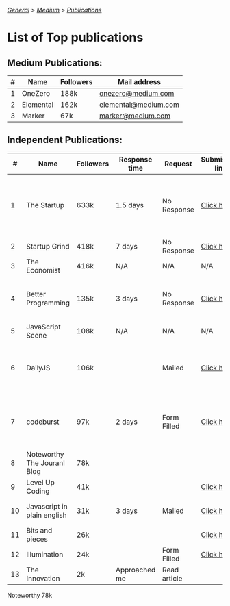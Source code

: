 _[General](../README.md) > [Medium](./main.md) > [Publications](./Publications.md)_

# List of Top publications

## Medium Publications:

| #   | Name      | Followers | Mail address         |
| --- | --------- | --------- | -------------------- |
| 1   | OneZero   | 188k      | onezero@medium.com   |
| 2   | Elemental | 162k      | elemental@medium.com |
| 3   | Marker    | 67k       | marker@medium.com    |

## Independent Publications:

| #   | Name                        | Followers | Response time | Request      | Submission link                                                                                                                      | Type  | Dates                               | Status |
| --- | --------------------------- | --------- | ------------- | ------------ | ------------------------------------------------------------------------------------------------------------------------------------ | ----- | ----------------------------------- | ------ |
| 1   | The Startup                 | 633k      | 1.5 days      | No Response  | [Click here](https://medium.com/swlh/when-one-upvote-is-worth-a-thousand-visitors-3e8ed27bcd3e)                                      | Draft | 1AM 18th & 22nd July, 4pm 27th July | Writer |
| 2   | Startup Grind               | 418k      | 7 days        | No Response  | [Click here](https://airtable.com/shrShpeN89HrzCzOB)                                                                                 | Draft |
| 3   | The Economist               | 416k      | N/A           | N/A          | N/A                                                                                                                                  | N/A   | N/A                                 | N/A    |
| 4   | Better Programming          | 135k      | 3 days        | No Response  | [Click here](https://docs.google.com/forms/d/e/1FAIpQLSdOKehayHZkk8YLtJeqTTr4XwDjldaRIWuhhpSbk4qSkpfPEw/viewform)                    | Draft | 2PM 19th & 1AM 22nd July            |
| 5   | JavaScript Scene            | 108k      | N/A           | N/A          | N/A                                                                                                                                  | N/A   | N/A                                 | N/A    |
| 6   | DailyJS                     | 106k      |               | Mailed       | [Click here](https://medium.com/dailyjs/how-to-submit-your-story-to-dailyjs-30f02b2d5287)                                            | Any   | 130AM 24th July & 620PM 25th July   |
| 7   | codeburst                   | 97k       | 2 days        | Form Filled  | [Click here](https://codeburst.io/how-to-write-for-codeburst-io-63fec4bf111c)                                                        | Any   | 135AM 24th July & 625PM 25th July   | Writer |
| 8   | Noteworthy The Jouranl Blog | 78k       |
| 9   | Level Up Coding             | 41k       |               |              | [Click here](https://levelup.gitconnected.com/how-to-get-published-on-gitconnected-dac547ef556b)                                     | Draft |
| 10  | Javascript in plain english | 31k       | 3 days        | Mailed       | [Click here](https://medium.com/javascript-in-plain-english/https-medium-com-javascript-in-plain-english-join-our-team-b0854ead7d14) | -     | 430AM 23rd July                     | Writer |
| 11  | Bits and pieces             | 26k       |               |              | [Click here](https://blog.bitsrc.io/how-to-write-a-post-for-bits-and-pieces-13de0133151b)                                            | Draft |
| 12  | Illumination                | 24k       |               | Form Filled  | [Click here](https://digitalmehmet.com/contact/)                                                                                     | Draft | 18th July                           | Writer |
| 13  | The Innovation              | 2k        | Approached me | Read article |                                                                                                                                      | Any   |                                     | Writer |

Noteworthy 78k
